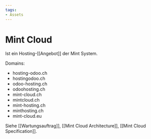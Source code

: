 ```yaml
---
tags:
- Assets
---
```

# Mint Cloud

Ist ein Hosting-[[Angebot]] der Mint System.

Domains:

- hosting-odoo.ch
- hostingodoo.ch
- odoo-hosting.ch
- odoohosting.ch
- mint-cloud.ch
- mintcloud.ch
- mint-hosting.ch
- minthosting.ch
- mint-cloud.eu

Siehe [[Wartungsauftrag]], [[Mint Cloud Architecture]], [[Mint Cloud Specification]].